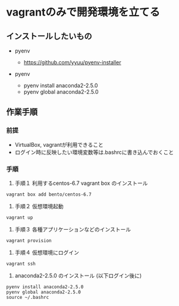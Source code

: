 # vagrantのみで開発環境を立てる

## インストールしたいもの

- pyenv
  - https://github.com/yyuu/pyenv-installer

- pyenv
  - pyenv install anaconda2-2.5.0
  - pyenv global anaconda2-2.5.0


## 作業手順
### 前提
- VirtualBox, vagrantが利用できること
- ログイン時に反映したい環境変数等は.bashrcに書き込んでおくこと

### 手順
1. 手順１ 利用するcentos-6.7 vagrant box のインストール
```
vagrant box add bento/centos-6.7
```
1. 手順２ 仮想環境起動
```
vagrant up
```
1. 手順３ 各種アプリケーションなどのインストール
```
vagrant provision
```
1. 手順４ 仮想環境にログイン
```
vagrant ssh
```
1. anaconda2-2.5.0 のインストール
(以下ログイン後に)
```
pyenv install anaconda2-2.5.0
pyenv global anaconda2-2.5.0
source ~/.bashrc
```
